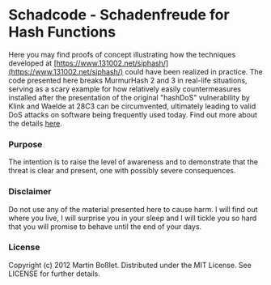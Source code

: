 # Schadcode - Schadenfreude for Hash Functions

Here you may find proofs of concept illustrating how the techniques 
developed at
[https://www.131002.net/siphash/](https://www.131002.net/siphash/)
could have been realized in practice. The code presented here breaks
MurmurHash 2 and 3 in real-life situations, serving as a scary example
for how relatively easily countermeasures installed after the presentation
of the original "hashDoS" vulnerability by Klink and Waelde at 28C3 can be
circumvented, ultimately leading to valid DoS attacks on software being 
frequently used today. Find out more about the details
[here](http://emboss.github.com/blog/2012/12/14/breaking-murmur-hash-flooding-dos-reloaded/).

### Purpose

The intention is to raise the level of awareness and to demonstrate that 
the threat is clear and present, one with possibly severe consequences.

### Disclaimer

Do not use any of the material presented here to cause harm. I will find out where you live, I will surprise you in your sleep and I will tickle you so hard that you will promise to behave until the end of your days.

### License

Copyright (c) 2012 Martin Boßlet. Distributed under the MIT License. See 
LICENSE for further details.
